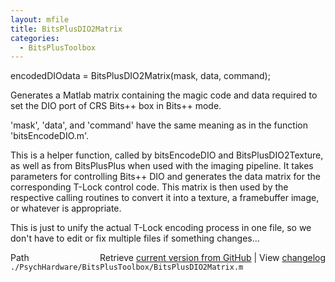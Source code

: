```yaml
---
layout: mfile
title: BitsPlusDIO2Matrix
categories:
  - BitsPlusToolbox
---
```


encodedDIOdata = BitsPlusDIO2Matrix\(mask, data, command\);

Generates a Matlab matrix containing the magic code and data
required to set the DIO port of CRS Bits\+\+ box in Bits\+\+ mode.

'mask', 'data', and 'command' have the same meaning as in the function
'bitsEncodeDIO.m'.

This is a helper function, called by bitsEncodeDIO and
BitsPlusDIO2Texture, as well as from BitsPlusPlus when used with the
imaging pipeline. It takes parameters for controlling Bits\+\+ DIO and
generates the data matrix for the corresponding T\-Lock control code. This
matrix is then used by the respective calling routines to convert it into
a texture, a framebuffer image, or whatever is appropriate.

This is just to unify the actual T\-Lock encoding process in one file, so
we don't have to edit or fix multiple files if something changes...



<div class="code_header" style="text-align:right;">
  <span style="float:left;">Path&nbsp;&nbsp;</span> <span class="counter">Retrieve <a href=
  "https://raw.github.com/Psychtoolbox-3/Psychtoolbox-3/beta/./PsychHardware/BitsPlusToolbox/BitsPlusDIO2Matrix.m">current version from GitHub</a> | View <a href=
  "https://github.com/Psychtoolbox-3/Psychtoolbox-3/commits/beta/./PsychHardware/BitsPlusToolbox/BitsPlusDIO2Matrix.m">changelog</a></span>
</div>
<div class="code">
  <code>./PsychHardware/BitsPlusToolbox/BitsPlusDIO2Matrix.m</code>
</div>
